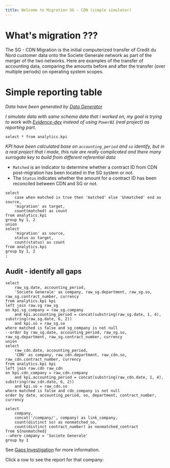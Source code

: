 ```yaml
---
title: Welcome to Migration SG - CDN (simple simulator)
---
```


# What's migration ???

The SG - CDN Migration is the initial computerized transfer of Credit du Nord customer data onto the Societe Generale network as part of the merger of the two networks. Here are examples of the transfer of accounting data, comparing the amounts before and after the transfer (over multiple periods) on operating system scopes.


# Simple reporting table
*Data have been generated by [Data Generator](https://generatedata.com/generator)*

*I simulate data with same schema data that i worked on, my goal is trying to work with [Evidence-dev](https://evidence.dev/) instead of using `PowerBI` (real project) as reporting part.*
```kpi
select * from analytics.kpi
```

<DataTable data="{kpi}" rows=10 search="true" rowShading="true" sortable="true" />

*KPI have been calculated base on `accounting_period` and `so` identify, but in a real project that i made, this rule are really complicated and there many surrogate key to build from different referential data*

- `Matched` is an indicator to determine whether a contract ID from CDN post-migration has been located in the SG system or not.
- The `Status` indicates whether the amount for a contract ID has been reconciled between CDN and SG or not.

```kpi_data
select 
	case when matched is true then 'matched' else 'Unmatched' end as source,
	'migration' as target,
	count(matched) as count
from analytics.kpi
group by 1, 2
union 
select
	'migration' as source,
	status as target,
	count(status) as count
from analytics.kpi
group by 1, 2
;
```

<SankeyDiagram
    data={kpi_data}
    title="Global View Migration KPI SG - CDN"
    subtitle="Matched vs Reconciled"
    sourceCol=source
    targetCol=target
    valueCol=count
/>


## Audit - identify all gaps

```nonmatched
select 
	raw_sg.date, accounting_period,
	'Societe Generale' as company, raw_sg.department, raw_sg.so, raw_sg.contract_number, currency
from analytics.kpi kpi
left join raw.sg raw_sg
on kpi.sg_company = raw_sg.company 
	and kpi.accounting_period = concat(substring(raw_sg.date, 1, 4), substring(raw_sg.date, 6, 2))
	and kpi.so = raw_sg.so
where matched is false and sg_company is not null 
--order by raw_sg.date, accounting_period, raw_sg.so, raw_sg.department, raw_sg.contract_number, currency
union
select 
	raw_cdn.date, accounting_period,
	'CDN' as company, raw_cdn.department, raw_cdn.so, raw_cdn.contract_number, currency
from analytics.kpi kpi
left join raw.cdn raw_cdn
on kpi.cdn_company = raw_cdn.company 
	and kpi.accounting_period = concat(substring(raw_cdn.date, 1, 4), substring(raw_cdn.date, 6, 2))
	and kpi.so = raw_cdn.so
where matched is false and cdn_company is not null 
order by date, accounting_period, so, department, contract_number, currency
```

```sg_count_nonmatched
select 
    company,
    concat('/company/', company) as link_company,
    count(distinct so) as nonmatched_so,
    count(distinct contract_number) as nonmatched_contract
from ${nonmatched}
--where company = 'Societe Generale'
group by 1
```
See [Gaps Investigation](/company) for more information.

Click a row to see the report for that company:
<DataTable data="{sg_count_nonmatched}" link=link_company/>